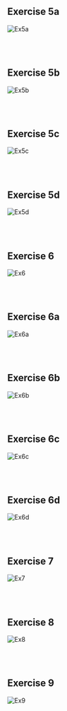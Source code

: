 ## Exercise 5a
![Ex5a](image-1.png)

<br><br>
## Exercise 5b
![Ex5b](image-2.png)

<br><br>
## Exercise 5c
![Ex5c](image-3.png)

<br><br>
## Exercise 5d
![Ex5d](image-4.png)

<br><br>
## Exercise 6
![Ex6](image-5.png)

<br><br>
## Exercise 6a
![Ex6a](image-6.png)

<br><br>
## Exercise 6b
![Ex6b](image-7.png)

<br><br>
## Exercise 6c
![Ex6c](image-8.png)

<br><br>
## Exercise 6d
![Ex6d](image-9.png)

<br><br>
## Exercise 7
![Ex7](image-10.png)

<br><br>
## Exercise 8
![Ex8](image-11.png)

<br><br>
## Exercise 9
![Ex9](image-12.png)